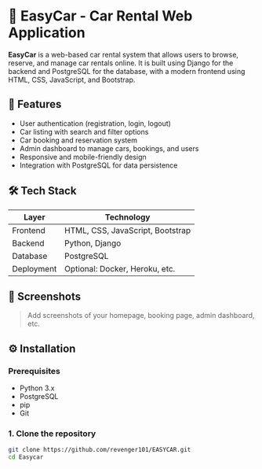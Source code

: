 # 🚗 EasyCar - Car Rental Web Application

**EasyCar** is a web-based car rental system that allows users to browse, reserve, and manage car rentals online. It is built using Django for the backend and PostgreSQL for the database, with a modern frontend using HTML, CSS, JavaScript, and Bootstrap.

## 📌 Features

- User authentication (registration, login, logout)
- Car listing with search and filter options
- Car booking and reservation system
- Admin dashboard to manage cars, bookings, and users
- Responsive and mobile-friendly design
- Integration with PostgreSQL for data persistence

## 🛠️ Tech Stack

| Layer         | Technology           |
| ------------- | -------------------- |
| Frontend      | HTML, CSS, JavaScript, Bootstrap |
| Backend       | Python, Django       |
| Database      | PostgreSQL           |
| Deployment    | Optional: Docker, Heroku, etc. |

## 📸 Screenshots

> Add screenshots of your homepage, booking page, admin dashboard, etc.

## ⚙️ Installation

### Prerequisites

- Python 3.x
- PostgreSQL
- pip
- Git

### 1. Clone the repository

```bash
git clone https://github.com/revenger101/EASYCAR.git
cd Easycar
